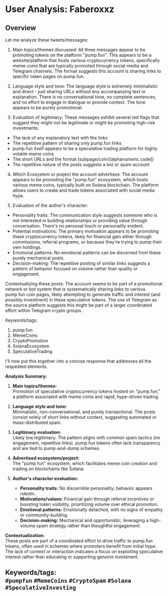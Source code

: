 # User Analysis: Faberoxxz

## Overview

<think>
Let me analyze these tweets/messages:

1. Main topics/themes discussed:
All three messages appear to be promoting tokens on the platform "pump.fun". This appears to be a website/platform that hosts various cryptocurrency tokens, specifically meme coins that are typically promoted through social media and Telegram channels. The format suggests this account is sharing links to specific token pages on pump.fun.

2. Language style and tone:
The language style is extremely minimalistic and direct - just sharing URLs without any accompanying text or explanation. There is no conversational tone, no complete sentences, and no effort to engage in dialogue or provide context. The tone appears to be purely promotional.

3. Evaluation of legitimacy:
These messages exhibit several red flags that suggest they might not be legitimate or might be promoting high-risk investments:
- The lack of any explanatory text with the links
- The repetitive pattern of sharing only pump.fun links
- pump.fun itself appears to be a speculative trading platform for highly volatile meme coins
- The short URLs and the format (subpage/coin/[alphanumeric code])
- The repetitive nature of the posts suggests a bot or spam account

4. Which Ecosystem or project the account advertises:
The account appears to be promoting the "pump.fun" ecosystem, which hosts various meme coins, typically built on Solana blockchain. The platform allows users to create and trade tokens associated with social media hype.

5. Evaluation of the author's character:
- Personality traits: The communication style suggests someone who is not interested in building relationships or providing value through conversation. There's no personal touch or personality evident.
- Potential motivations: The primary motivation appears to be promoting these cryptocurrency tokens, likely for financial gain either through commissions, referral programs, or because they're trying to pump their own holdings.
- Emotional patterns: No emotional patterns can be discerned from these purely mechanical posts.
- Decision-making: The repetitive posting of similar links suggests a pattern of behavior focused on volume rather than quality or engagement.

Contextualizing these posts: The account seems to be part of a promotional network or bot system that is systematically sharing links to various pump.fun coin pages, likely attempting to generate traffic and interest (and possibly investment) in these speculative tokens. The use of Telegram as the source platform suggests this might be part of a larger coordinated effort within Telegram crypto groups.

Keywords/tags:
1. pump.fun
2. MemeCoins
3. CryptoPromotion
4. SolanaEcosystem
5. SpeculativeTrading

I'll now put this together into a concise response that addresses all the requested elements.
</think>

**Analysis Summary:**

1. **Main topics/themes:**  
   Promotion of speculative cryptocurrency tokens hosted on "pump.fun," a platform associated with meme coins and rapid, hype-driven trading.  

2. **Language style and tone:**  
   Minimalistic, non-conversational, and purely transactional. The posts consist solely of short links without context, suggesting automated or mass-distributed spam.  

3. **Legitimacy evaluation:**  
   Likely low legitimacy. The pattern aligns with common spam tactics (no engagement, repetitive links). pump.fun tokens often lack transparency and are tied to pump-and-dump schemes.  

4. **Advertised ecosystem/project:**  
   The "pump.fun" ecosystem, which facilitates meme coin creation and trading on blockchains like Solana.  

5. **Author's character evaluation:**  
   - **Personality traits:** No discernible personality; behavior appears robotic.  
   - **Motivations/values:** Financial gain through referral incentives or boosting token visibility, prioritizing volume over ethical promotion.  
   - **Emotional patterns:** Emotionally detached, with no signs of empathy or community-building.  
   - **Decision-making:** Mechanical and opportunistic, leveraging a high-volume spam strategy rather than thoughtful engagement.  

**Contextualization:**  
These posts are part of a coordinated effort to drive traffic to pump.fun tokens, often used in schemes where promoters benefit from initial hype. The lack of context or interaction indicates a focus on exploiting speculative interest rather than educating or supporting genuine investment.  

**Keywords/tags:**  
`#pumpfun` `#MemeCoins` `#CryptoSpam` `#Solana` `#SpeculativeInvesting`
---
